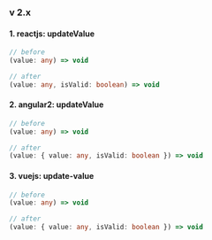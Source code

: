 ### v 2.x

#### 1. reactjs: updateValue

```ts
// before
(value: any) => void

// after
(value: any, isValid: boolean) => void
```

#### 2. angular2: updateValue

```ts
// before
(value: any) => void

// after
(value: { value: any, isValid: boolean }) => void
```

#### 3. vuejs: update-value

```ts
// before
(value: any) => void

// after
(value: { value: any, isValid: boolean }) => void
```
